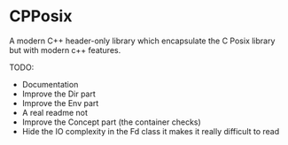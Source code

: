 # CPPosix
A modern C++ header-only library which encapsulate the C Posix library but with modern c++ features.

TODO:
* Documentation
* Improve the Dir part
* Improve the Env part
* A real readme not
* Improve the Concept part (the container checks)
* Hide the IO complexity in the Fd class it makes it really difficult to read
